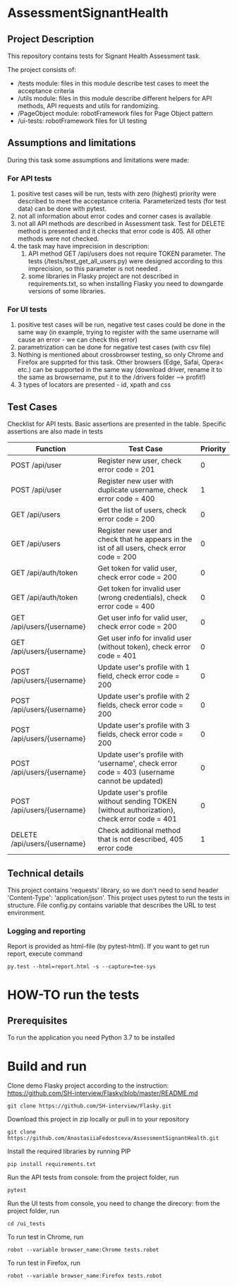 # AssessmentSignantHealth #

## Project Description ##
This repository contains tests for Signant Health Assessment task.

The project consists of:
 - /tests module: files in this module describe test cases to meet the acceptance criteria
 - /utils module: files in this module describe different helpers for API methods, API requests and utils for randomizing.
 - /PageObject module: robotFramework files for Page Object pattern
 - /ui-tests: robotFramework files for UI testing

## Assumptions and limitations ##
During this task some assumptions and limitations were made:
### For API tests ###
1) positive test cases will be run, tests with zero (highest) priority were described to meet the acceptance criteria. Parameterized tests (for test data) can be done with pytest.
2) not all information about error codes and corner cases is available
3) not all API methods are described in Assessment task. Test for DELETE method is presented and it checks that error code is 405. All other methods were not checked.
4) the task may have imprecision in description:
   1) API method GET /api/users does not require TOKEN parameter. The tests (/tests/test_get_all_users.py) were designed according to this imprecision, so this parameter is not needed .
   2) some libraries in Flasky project are not described  in requirements.txt, so when installing Flasky you need to downgarde versions of some libraries.
### For UI tests ###
1) positive test cases will be run, negative test cases could be done in the same way (in example, trying to register with the same username will cause an error - we can check this error)
2) parametrization can be done for negative test cases (with csv file)
3) Nothing is mentioned about crossbrowser testing, so only Chrome and Firefox are supprted for this task. Other browsers (Edge, Safai, Opera< etc.) can be supported in the same way (download driver, rename it to the same as browsername, put it to the /drivers folder --> profit!)
4) 3 types of locators are presented - id, xpath and css
   


## Test Cases ##
Checklist for API tests. Basic assertions are presented in the table. Specific assertions are also made in tests

| Function                     | Test Case                                                                                   | Priority |
|------------------------------|---------------------------------------------------------------------------------------------|----------|
| POST /api/user               | Register new user, check error code = 201                                                   | 0        |
| POST /api/user               | Register new user with duplicate username, check error code = 400                           | 1        |
| GET /api/users               | Get the list of users, check error code = 200                                               | 0        |
| GET /api/users               | Register new user and check that he appears in the ist of all users, check error code = 200 | 0        |
| GET /api/auth/token          | Get token for valid user, check error code = 200                                            | 0        |
| GET /api/auth/token          | Get token for invalid user (wrong credentials), check error code = 400                      | 0        |
| GET /api/users/{username}    | Get user info for valid user, check error code = 200                                        | 0        |
| GET /api/users/{username}    | Get user info for invalid user (without token), check error code = 401                      | 0        |
| POST /api/users/{username}   | Update user's profile with 1 field, check error code = 200                                  | 0        |
| POST /api/users/{username}   | Update user's profile with 2 fields, check error code = 200                                 | 0        |
| POST /api/users/{username}   | Update user's profile with 3 fields, check error code = 200                                 | 0        |
| POST /api/users/{username}   | Update user's profile with 'username', check error code = 403 (username cannot be updated)  | 0        |
| POST /api/users/{username}   | Update user's profile without sending TOKEN (without authorization), check error code = 401 | 0        |
| DELETE /api/users/{username} | Check additional method that is not described, 405 error code                               | 1        |
 
## Technical details ##
This project contains 'requests' library, so we don't need to send header 'Content-Type': 'application/json'. 
This project uses pytest to run the tests in structure.
File config.py contains variable that describes the URL to test environment.
### Logging and reporting ###
Report is provided as html-file (by pytest-html). If you want to get run report, execute command
```
py.test --html=report.html -s --capture=tee-sys

```

# HOW-TO run the tests #
## Prerequisites ##
To run the application you need Python 3.7 to be installed

# Build and run #

Clone demo Flasky project according to the instruction: https://github.com/SH-interview/Flasky/blob/master/README.md

```
git clone https://github.com/SH-interview/Flasky.git
```

Download this project in zip locally or pull in to your repository 

```
git clone https://github.com/AnastasiiaFedostceva/AssessmentSignantHealth.git
```

Install the required libraries by running PIP

``` 
pip install requirements.txt 
```

Run the API tests from console: from the project folder, run

```
pytest
```

Run the UI tests from console, you need to change the direcory: from the project folder, run

```
cd /ui_tests
```
To run test in Chrome, run
```
robot --variable browser_name:Chrome tests.robot
```
To run test in Firefox, run
```
robot --variable browser_name:Firefox tests.robot
```


